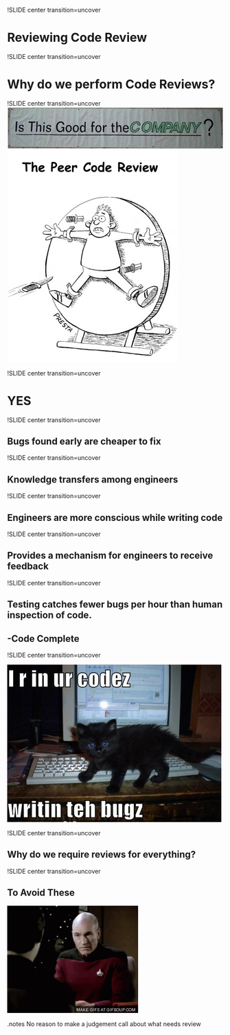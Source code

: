 !SLIDE center transition=uncover

# Reviewing Code Review

!SLIDE center transition=uncover

# Why do we perform Code Reviews?

!SLIDE center transition=uncover
![Is this good for the company](../images/good-for-the-company.jpeg)
![It's Fun](../images/code-review-knives.jpeg)

!SLIDE center transition=uncover
# YES

!SLIDE center transition=uncover

Bugs found early are cheaper to fix
------

!SLIDE center transition=uncover

Knowledge transfers among engineers
------

!SLIDE center transition=uncover

Engineers are more conscious while writing code
------

!SLIDE center transition=uncover

Provides a mechanism for engineers to receive feedback
------

!SLIDE center transition=uncover

Testing catches fewer bugs per hour than human inspection of code.
------
-Code Complete
------

!SLIDE center transition=uncover

![BUGS!](../images/bug_cat.jpeg)

!SLIDE center transition=uncover

Why do we require reviews for everything?
-------


!SLIDE center transition=uncover

To Avoid These
-------
![Facepalm](../images/picard-facepalm.gif)

.notes No reason to make a judgement call about what needs review
